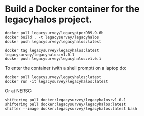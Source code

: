Build a Docker container for the legacyhalos project.
=====================================================

```
docker pull legacysurvey/legacypipe:DR9.9.6b
docker build . -t legacysurvey/legacyhalos
docker push legacysurvey/legacyhalos:latest

docker tag legacysurvey/legacyhalos:latest legacysurvey/legacyhalos:v1.0.1
docker push legacysurvey/legacyhalos:v1.0.1
```

To enter the container (with a shell prompt) on a laptop do:
```
docker pull legacysurvey/legacyhalos:latest
docker run -it legacysurvey/legacyhalos:latest
```

Or at NERSC:
```
shifterimg pull docker:legacysurvey/legacyhalos:v1.0.1
shifterimg pull docker:legacysurvey/legacyhalos:latest
shifter --image docker:legacysurvey/legacyhalos:latest bash
```

